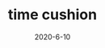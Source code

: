 ---
layout: semiterm
title: time cushion

pos: noun

phonetic: "[ tahym koosh-uhn ]"
ipa: "/ taɪm 'kʊʃən /"

noun-desc1: An amount of time before and after a planned event that is to be set aside to arrange, make one's self ready for, or otherwise prepare for said event.
noun-ex1: But if you factor in its time cushion, the wedding could sink about five hours out of our day.

date: 2020-6-10
neologist: Shawn
---